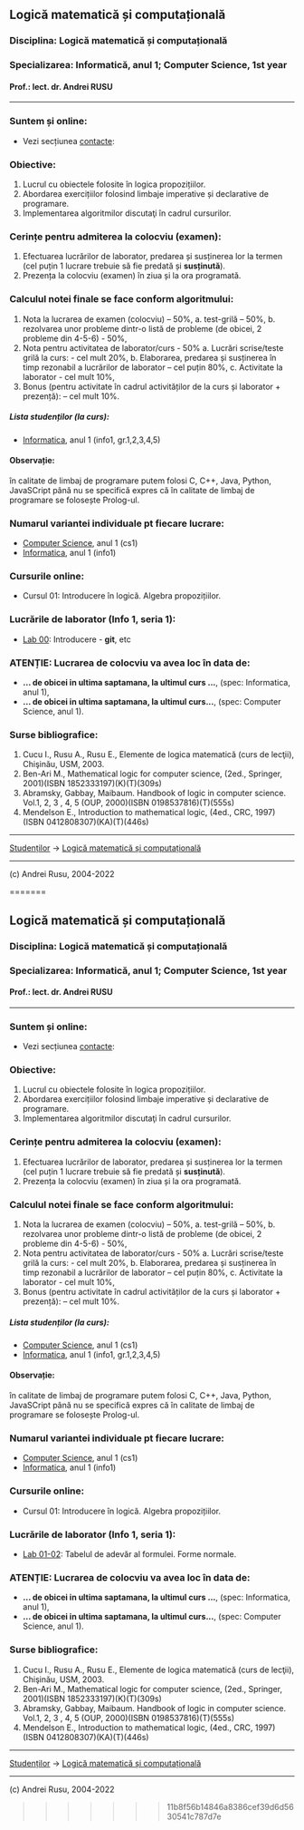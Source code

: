 ## Logică matematică și computațională

### **Disciplina**: Logică matematică și computațională

### **Specializarea**: Informatică, anul 1; Computer Science, 1st year

#### Prof.: lect. dr. Andrei RUSU

---

### Suntem și online:
- Vezi secțiunea [contacte](./index.html): 

### Obiective:

1. Lucrul cu obiectele folosite în logica propozițiilor. 
2. Abordarea exercițiilor folosind limbaje imperative și declarative de programare. 
3. Implementarea algoritmilor discutaţi în cadrul cursurilor.

### Cerințe pentru admiterea la colocviu (examen): 

1. Efectuarea lucrărilor de laborator, predarea și susținerea lor la termen (cel puțin 1 lucrare trebuie să fie predată și **susținută**).
2. Prezența la colocviu (examen) în ziua și la ora programată.

### Calculul  notei finale se face conform algoritmului:

1. Nota la lucrarea de examen (colocviu) – 50%,
   a. test-grilă – 50%,
   b. rezolvarea unor probleme dintr-o listă de probleme (de obicei, 2 probleme din 4-5-6) - 50%,
2. Nota pentru activitatea de laborator/curs - 50%
   a. Lucrări scrise/teste grilă la curs: - cel mult 20%,
   b. Elaborarea, predarea și susținerea în timp rezonabil a lucrărilor de laborator – cel puțin 80%,
   c. Activitate la laborator - cel mult 10%,
3. Bonus (pentru activitate în cadrul activităților de la curs și laborator + prezență): – cel mult 10%. 

##### Lista studenților (la curs): 

* [Informatica](), anul 1 (info1, gr.1,2,3,4,5)

<!--
* [Computer Science](./cs1.html), anul 1 (cs1)
* [Informatica](./info1.html), anul 1 (info1, gr.1,2,3,4,5)
-->

#### Observație: 

în calitate de limbaj de programare putem folosi C, C++, Java, Python, JavaSCript până nu se specifică expres că în calitate de limbaj  de programare se folosește Prolog-ul. 

### Numarul variantei individuale pt fiecare lucrare: 

* [Computer Science](./cs1.html), anul 1 (cs1)
* [Informatica](./info1.html), anul 1 (info1)

### Cursurile online:
* Cursul 01: Introducere în logică. Algebra propozițiilor.
<!--
* Cursul 02: Logica clasică a propozițiilor. Tautologii. Contradicții. 
* Cursul 03: Forme normale. Minimizarea formelor normale. 
* Cursul 04: Axiomatizarea logicii clasice. Șiruri de deducție. Teoreme. 
* [Cursul 05](https://yadi.sk/d/rehAPjVvJkWeYQ): Metode sintacttice de demonstrare a teoremelor în logica clasică a propozițiilor. 
-->

### Lucrările de laborator (Info 1, seria 1):

* [Lab 00](./LC-info1-lab-00.html): Introducere - __git__, etc

<!--
* [Lab 00](./LC-info1-lab-00.html): Introducere - __git__, etc
* [Lab 01-02](./LC-info1-lab-01.html): Tabelul de adevăr al formulei. Forme normale. 
* [Lab 03-04](./LC-info1-lab-03-04.html): Forme normale minimale.
* [Lab 05-06](./LC-info1-lab-05-06.html): Metoda rezoluțiilor pentru determinarea consecințelor logice. 
* [Lab 07-08](./LC-info1-lab-07-08.html): Semantica formulelor în calculul predicatelor.
* [Lab 05-06](./LC-info1-lab-05-06.html): Metoda rezoluțiilor pentru determinarea consecințelor logice. 
* [Lab 07-08](./LC-info1-lab-07-08.html): Semantica formulelor în calculul predicatelor.
* [Lab 09-10](./LC-info1-lab-09-10.html): Universul Herbrand. Baza Herbrand. Interpretarea Herbrand.
* [Lab 11-12](./LC-info1-lab-11-12.html): Semantica formulelor în calculul cu predicate, 2
* [Lab 13-14](): Totalizarea rezultatelor. 
-->

<!--
[Următoarele lucrări au fost încărcate pe storage](https://drive.google.com/open?id=1l4VpmNSfyg5L9H-B4maUMHMBdbsQOfFH) (am specificat în Discord unde trebuie încărcat) 
-->

### ATENȚIE: Lucrarea de colocviu va avea loc în data de:

* **... de obicei in ultima saptamana, la ultimul curs ...**, (spec: Informatica, anul 1),
* **... de obicei in ultima saptamana, la ultimul curs...**, (spec: Computer Science, anul 1). 

### Surse bibliografice:

1. Cucu I., Rusu A., Rusu E., Elemente de logica matematică (curs de lecţii), Chişinău, USM, 2003. 
2. Ben-Ari M., Mathematical logic for computer science, (2ed., Springer, 2001)(ISBN 1852333197)(K)(T)(309s)
3. Abramsky, Gabbay, Maibaum. Handbook of logic in computer science. Vol.1, 2, 3 , 4, 5 (OUP, 2000)(ISBN 0198537816)(T)(555s)
4. Mendelson E., Introduction to mathematical logic, (4ed., CRC, 1997)(ISBN 0412808307)(KA)(T)(446s)

***

[Studenților](./) -> [Logică matematică și computațională]() 

---

(c) Andrei Rusu, 2004-2022


=======
## Logică matematică și computațională

### **Disciplina**: Logică matematică și computațională

### **Specializarea**: Informatică, anul 1; Computer Science, 1st year

#### Prof.: lect. dr. Andrei RUSU

---

### Suntem și online:
- Vezi secțiunea [contacte](./index.html): 

### Obiective:

1. Lucrul cu obiectele folosite în logica propozițiilor. 
2. Abordarea exercițiilor folosind limbaje imperative și declarative de programare. 
3. Implementarea algoritmilor discutaţi în cadrul cursurilor.

### Cerințe pentru admiterea la colocviu (examen): 

1. Efectuarea lucrărilor de laborator, predarea și susținerea lor la termen (cel puțin 1 lucrare trebuie să fie predată și **susținută**).
2. Prezența la colocviu (examen) în ziua și la ora programată.

### Calculul  notei finale se face conform algoritmului:

1. Nota la lucrarea de examen (colocviu) – 50%,
   a. test-grilă – 50%,
   b. rezolvarea unor probleme dintr-o listă de probleme (de obicei, 2 probleme din 4-5-6) - 50%,
2. Nota pentru activitatea de laborator/curs - 50%
   a. Lucrări scrise/teste grilă la curs: - cel mult 20%,
   b. Elaborarea, predarea și susținerea în timp rezonabil a lucrărilor de laborator – cel puțin 80%,
   c. Activitate la laborator - cel mult 10%,
3. Bonus (pentru activitate în cadrul activităților de la curs și laborator + prezență): – cel mult 10%. 

##### Lista studenților (la curs): 

* [Computer Science](./cs1.html), anul 1 (cs1)
* [Informatica](./info1.html), anul 1 (info1, gr.1,2,3,4,5)

#### Observație: 

în calitate de limbaj de programare putem folosi C, C++, Java, Python, JavaSCript până nu se specifică expres că în calitate de limbaj  de programare se folosește Prolog-ul. 

### Numarul variantei individuale pt fiecare lucrare: 

* [Computer Science](./cs1.html), anul 1 (cs1)
* [Informatica](./info1.html), anul 1 (info1)

### Cursurile online:
* Cursul 01: Introducere în logică. Algebra propozițiilor.
<!--
* Cursul 02: Logica clasică a propozițiilor. Tautologii. Contradicții. 
* Cursul 03: Forme normale. Minimizarea formelor normale. 
* Cursul 04: Axiomatizarea logicii clasice. Șiruri de deducție. Teoreme. 
* [Cursul 05](https://yadi.sk/d/rehAPjVvJkWeYQ): Metode sintacttice de demonstrare a teoremelor în logica clasică a propozițiilor. 
-->

### Lucrările de laborator (Info 1, seria 1):

* [Lab 01-02](./LC-info1-lab-01.html): Tabelul de adevăr al formulei. Forme normale. 
<!--
* [Lab 03-04](./LC-info1-lab-03-04.html): Forme normale minimale.
* [Lab 05-06](./LC-info1-lab-05-06.html): Metoda rezoluțiilor pentru determinarea consecințelor logice. 
* [Lab 07-08](./LC-info1-lab-07-08.html): Semantica formulelor în calculul predicatelor.
* [Lab 05-06](./LC-info1-lab-05-06.html): Metoda rezoluțiilor pentru determinarea consecințelor logice. 
* [Lab 07-08](./LC-info1-lab-07-08.html): Semantica formulelor în calculul predicatelor.
* [Lab 09-10](./LC-info1-lab-09-10.html): Universul Herbrand. Baza Herbrand. Interpretarea Herbrand.
* [Lab 11-12](./LC-info1-lab-11-12.html): Semantica formulelor în calculul cu predicate, 2
* [Lab 13-14](): Totalizarea rezultatelor. 
-->

<!--
[Următoarele lucrări au fost încărcate pe storage](https://drive.google.com/open?id=1l4VpmNSfyg5L9H-B4maUMHMBdbsQOfFH) (am specificat în Discord unde trebuie încărcat) 
-->

### ATENȚIE: Lucrarea de colocviu va avea loc în data de:

* **... de obicei in ultima saptamana, la ultimul curs ...**, (spec: Informatica, anul 1),
* **... de obicei in ultima saptamana, la ultimul curs...**, (spec: Computer Science, anul 1). 

### Surse bibliografice:

1. Cucu I., Rusu A., Rusu E., Elemente de logica matematică (curs de lecţii), Chişinău, USM, 2003. 
2. Ben-Ari M., Mathematical logic for computer science, (2ed., Springer, 2001)(ISBN 1852333197)(K)(T)(309s)
3. Abramsky, Gabbay, Maibaum. Handbook of logic in computer science. Vol.1, 2, 3 , 4, 5 (OUP, 2000)(ISBN 0198537816)(T)(555s)
4. Mendelson E., Introduction to mathematical logic, (4ed., CRC, 1997)(ISBN 0412808307)(KA)(T)(446s)

***

[Studenților](./) -> [Logică matematică și computațională]() 

---

(c) Andrei Rusu, 2004-2022


>>>>>>> 11b8f56b14846a8386cef39d6d5630541c787d7e
